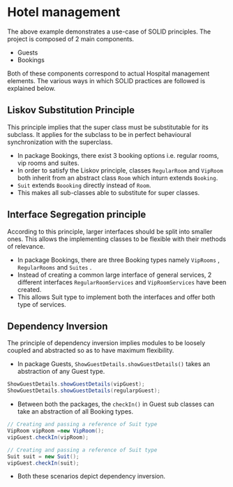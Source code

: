# Hotel management

The above example demonstrates a use-case of SOLID principles. The project is composed of 2 main components.
* Guests
* Bookings

Both of these components correspond to actual Hospital management elements. The various ways in which SOLID practices are followed is explained below.

## Liskov Substitution Principle
This principle implies that the super class must be substitutable for its subclass. It applies for the subclass to be in perfect behavioural synchronization with the superclass.
* In package Bookings, there exist 3 booking options i.e. regular rooms, vip rooms and suites.
* In order to satisfy the Liskov principle, classes `RegularRoom` and `VipRoom` both inherit from an abstract class `Room` which inturn extends `Booking`.
* `Suit` extends `Boooking` directly instead of `Room`.
* This makes all sub-classes able to substitute for super classes.



## Interface Segregation principle
According to this principle, larger interfaces should be split into smaller ones. This allows the implementing classes to be flexible with their methods of relevance.
* In package Bookings, there are three Booking types namely `VipRooms` , `RegularRooms` and `Suites` . 
* Instead of creating a common large interface of general services, 2 different interfaces `RegularRoomServices` and `VipRoomServices` have been created.
* This allows Suit type to implement both the interfaces and offer both type of services.



## Dependency Inversion
The principle of dependency inversion implies modules to be loosely coupled and abstracted so as to have maximum flexibility.
* In package Guests, `ShowGuestDetails.showGuestDetails()` takes an abstraction of any Guest type.
```Java
ShowGuestDetails.showGuestDetails(vipGuest);
ShowGuestDetails.showGuestDetails(regularpGuest);
```

* Between both the packages, the `checkIn()` in Guest sub classes can take an abstraction of all Booking types.
```Java
// Creating and passing a reference of Suit type
VipRoom vipRoom =new VipRoom();
vipGuest.checkIn(vipRoom);
```

```Java
// Creating and passing a reference of Suit type
Suit suit = new Suit();
vipGuest.checkIn(suit);
```
* Both these scenarios depict dependency inversion.
